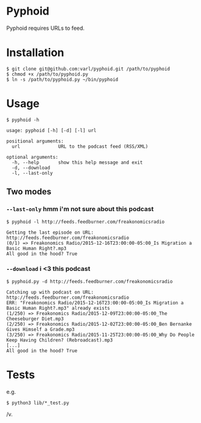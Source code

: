 Pyphoid
=======

Pyphoid requires URLs to feed.

# Installation
```
$ git clone git@github.com:varl/pyphoid.git /path/to/pyphoid
$ chmod +x /path/to/pyphoid.py
$ ln -s /path/to/pyphoid.py ~/bin/pyphoid
```

# Usage
```
$ pyphoid -h

usage: pyphoid [-h] [-d] [-l] url

positional arguments:
  url              URL to the podcast feed (RSS/XML)

optional arguments:
  -h, --help       show this help message and exit
  -d, --download
  -l, --last-only
```
## Two modes

### `--last-only` hmm i'm not sure about this podcast
```
$ pyphoid -l http://feeds.feedburner.com/freakonomicsradio

Getting the last episode on URL: http://feeds.feedburner.com/freakonomicsradio
(0/1) => Freakonomics Radio/2015-12-16T23:00:00-05:00_Is Migration a Basic Human Right?.mp3
All good in the hood? True
```

### `--download` i <3 this podcast
```
$ pyphoid.py -d http://feeds.feedburner.com/freakonomicsradio

Catching up with podcast on URL: http://feeds.feedburner.com/freakonomicsradio
ERR: "Freakonomics Radio/2015-12-16T23:00:00-05:00_Is Migration a Basic Human Right?.mp3" already exists
(1/250) => Freakonomics Radio/2015-12-09T23:00:00-05:00_The Cheeseburger Diet.mp3
(2/250) => Freakonomics Radio/2015-12-02T23:00:00-05:00_Ben Bernanke Gives Himself a Grade.mp3
(3/250) => Freakonomics Radio/2015-11-25T23:00:00-05:00_Why Do People Keep Having Children? (Rebroadcast).mp3
[...]
All good in the hood? True
```

# Tests

e.g.

```
$ python3 lib/*_test.py
```

/v.
